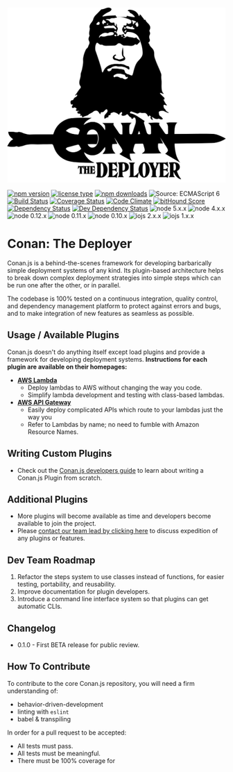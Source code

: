 ![](./conan-logo.png)

[![npm version](https://img.shields.io/npm/v/conan.svg)](https://www.npmjs.com/package/conan) [![license type](https://img.shields.io/npm/l/conan.svg)](https://github.com/FreeAllMedia/conan.git/blob/master/LICENSE) [![npm downloads](https://img.shields.io/npm/dm/conan.svg)](https://www.npmjs.com/package/conan) ![Source: ECMAScript 6](https://img.shields.io/badge/Source-ECMAScript_2015-green.svg)
[![Build Status](https://travis-ci.org/FreeAllMedia/conan.png?branch=master)](https://travis-ci.org/FreeAllMedia/conan) [![Coverage Status](https://coveralls.io/repos/FreeAllMedia/conan/badge.svg)](https://coveralls.io/r/FreeAllMedia/conan) [![Code Climate](https://codeclimate.com/github/FreeAllMedia/conan/badges/gpa.svg)](https://codeclimate.com/github/FreeAllMedia/conan) [![bitHound Score](https://www.bithound.io/github/FreeAllMedia/conan/badges/score.svg)](https://www.bithound.io/github/FreeAllMedia/conan) [![Dependency Status](https://david-dm.org/FreeAllMedia/conan.png?theme=shields.io)](https://david-dm.org/FreeAllMedia/conan?theme=shields.io) [![Dev Dependency Status](https://david-dm.org/FreeAllMedia/conan/dev-status.svg)](https://david-dm.org/FreeAllMedia/conan?theme=shields.io#info=devDependencies)
![node 5.x.x](https://img.shields.io/badge/node-5.x.x-brightgreen.svg) ![node 4.x.x](https://img.shields.io/badge/node-4.x.x-brightgreen.svg) ![node 0.12.x](https://img.shields.io/badge/node-0.12.x-brightgreen.svg) ![node 0.11.x](https://img.shields.io/badge/node-0.11.x-brightgreen.svg) ![node 0.10.x](https://img.shields.io/badge/node-0.10.x-brightgreen.svg) ![iojs 2.x.x](https://img.shields.io/badge/iojs-2.x.x-brightgreen.svg) ![iojs 1.x.x](https://img.shields.io/badge/iojs-1.x.x-brightgreen.svg)

# Conan: The Deployer

Conan.js is a behind-the-scenes framework for developing barbarically simple deployment systems of any kind. Its plugin-based architecture helps to break down complex deployment strategies into simple steps which can be run one after the other, or in parallel.

The codebase is 100% tested on a continuous integration, quality control, and dependency management platform to protect against errors and bugs, and to make integration of new features as seamless as possible.

## Usage / Available Plugins

Conan.js doesn't do anything itself except load plugins and provide a framework for developing deployment systems. **Instructions for each plugin are available on their homepages:**

* **[AWS Lambda](https://github.com/FreeAllMedia/conan-aws-lambda)**
	* Deploy lambdas to AWS without changing the way you code.
	* Simplify lambda development and testing with class-based lambdas.
* **[AWS API Gateway](https://github.com/FreeAllMedia/conan-aws-api-gateway)**
	* Easily deploy complicated APIs which route to your lambdas just the way you
	* Refer to Lambdas by name; no need to fumble with Amazon Resource Names.

## Writing Custom Plugins

* Check out the [Conan.js developers guide](#) to learn about writing a Conan.js Plugin from scratch.

## Additional Plugins

* More plugins will become available as time and developers become available to join the project.
* Please [contact our team lead by clicking here](mailto:fam-operations+conan@gmail.com) to discuss expedition of any plugins or features.

## Dev Team Roadmap

1. Refactor the steps system to use classes instead of functions, for easier testing, portability, and reusability.
2. Improve documentation for plugin developers.
3. Introduce a command line interface system so that plugins can get automatic CLIs.

## Changelog

* 0.1.0 - First BETA release for public review.

## How To Contribute

To contribute to the core Conan.js repository, you will need a firm understanding of:

* behavior-driven-development
* linting with `eslint`
* babel & transpiling

In order for a pull request to be accepted:

* All tests must pass.
* All tests must be meaningful.
* There must be 100% coverage for
